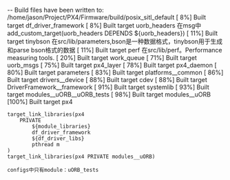 -- Build files have been written to: /home/jason/Project/PX4/Firmware/build/posix_sitl_default
[  8%] Built target df_driver_framework
[  8%] Built target uorb_headers  在msg中add_custom_target(uorb_headers DEPENDS ${uorb_headers})
[ 11%] Built target tinybson 在src/lib/parameters,bson是一种数据格式，tinybson用于生成和parse bson格式的数据
[ 11%] Built target perf  在src/lib/perf。Performance measuring tools.
[ 20%] Built target work_queue 
[ 71%] Built target uorb_msgs
[ 75%] Built target px4_layer
[ 78%] Built target px4_daemon
[ 80%] Built target parameters
[ 83%] Built target platforms__common
[ 86%] Built target drivers__device
[ 88%] Built target cdev
[ 88%] Built target DriverFramework__framework
[ 91%] Built target systemlib
[ 93%] Built target modules__uORB__uORB_tests
[ 98%] Built target modules__uORB
[100%] Built target px4


	target_link_libraries(px4
		PRIVATE
			${module_libraries}
			df_driver_framework
			${df_driver_libs}
			pthread m
	)
	target_link_libraries(px4 PRIVATE modules__uORB)
	
	configs中只有module：uORB_tests
	
	
